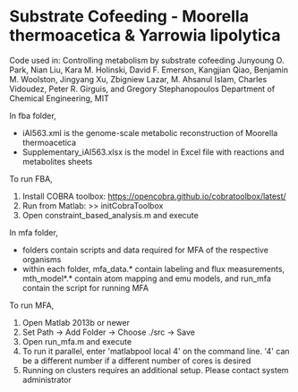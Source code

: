 # Substrate Cofeeding - Moorella thermoacetica & Yarrowia lipolytica

Code used in:
  Controlling metabolism by substrate cofeeding
    Junyoung O. Park, Nian Liu, Kara M. Holinski, David F. Emerson, Kangjian Qiao, Benjamin M. Woolston, Jingyang Xu, Zbigniew Lazar, M. Ahsanul Islam, Charles Vidoudez, Peter R. Girguis, and Gregory Stephanopoulos
	  Department of Chemical Engineering, MIT

In fba folder,
- iAI563.xml is the genome-scale metabolic reconstruction of Moorella thermoacetica
- Supplementary_iAI563.xlsx is the model in Excel file with reactions and metabolites sheets

To run FBA,
1) Install COBRA toolbox: https://opencobra.github.io/cobratoolbox/latest/
2) Run from Matlab: >> initCobraToolbox
3) Open constraint_based_analysis.m and execute


In mfa folder,
- folders contain scripts and data required for MFA of the respective organisms
- within each folder, mfa_data.* contain labeling and flux measurements, mth_model*.* contain atom mapping and emu models, and run_mfa contain the script for running MFA

To run MFA,
1) Open Matlab 2013b or newer
2) Set Path -> Add Folder -> Choose ./src -> Save
3) Open run_mfa.m and execute
4) To run it parallel, enter 'matlabpool local 4' on the command line. '4' can be a different number if a different number of cores is desired
5) Running on clusters requires an additional setup. Please contact system administrator